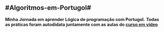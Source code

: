 #Algoritmos-em-Portugol#
---
**Minha Jornada em aprender Lógica de programação com Portugol.**
**Todas as práticas foram autodidata juntamente com as aulas do [curso em video](https://www.cursoemvideo.com/)**
